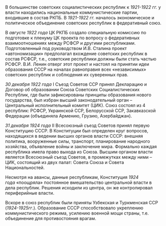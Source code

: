 В большинстве советских социалистических республик к _1921-1922 гг._ у власти находились национальные коммунистические партии, входившие в состав РКПБ. В _1921-1922 гг._ началось экономическое и политическое объединение советских республик в федеративный союз.

В _августе 1922 года_ ЦК РКПБ создало специальную комиссию по подготовке к пленуму ЦК проекта по вопросу о федеративных взаимоотношениях между РСФСР и другими республиками. Подготовленный под руководством И.В. Сталина проект «автономизации» предполагал вхождение советских республик в состав РСФСР, т.е., советские республики должны были стать частью РСФСР. В.И. Ленин отверг этот проект и настоял на принятии идеи образования СССР на началах равноправия всех «независимых» советских республик и соблюдения их суверенных прав.

_30 декабря 1922 года_ I Съезд Советов ССР принял Декларацию и Договор об образовании Союза Советских Социалистических Республик, где были зафиксированы принципы образования нового государства, был избран высший законодательный орган – Центральный исполнительный комитет (ЦИК). Союз состоял из 4 республик: РСФСР, Украинской ССР, Белорусской ССР, Закавказской Федерации (объединяла Армению, Грузию, Азербайджан).

_31 декабря 1924 года_ II Всесоюзный съезд Советов принял первую Конституцию СССР. В Конституции был определен круг вопросов, находящихся в ведении высших органов власти СССР: внешняя политика, вооруженные силы, транспорт, планирование народного хозяйства, объявление войны и заключение мира. Формально каждая республика имела право выхода из Союза. Высшим органом власти является Всесоюзный съезд Советов, в промежутках между ними – ЦИК, состоящий из двух палат: Совета Союза и Совета Национальностей.

Несмотря на авансы, данные республикам, Конституция _1924 года_ «поощряла» постоянное вмешательство центральной власти в дела республик. Решения исходили из центра, он же контролировал периферийные власти.

Вскоре в союз республик были приняты Узбекская и Туркменская ССР (_1924-1925гг_.). Образование СССР способствовало укреплению коммунистического режима, усилению военной мощи страны, т.е. объединение для противостояния врагам.